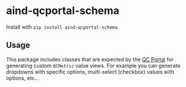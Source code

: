 # aind-qcportal-schema

Install with `pip install aind-qcportal-schema`

## Usage

This package includes classes that are expected by the [QC Portal](https://github.com/AllenNeuralDynamics/aind-qc-portal) for generating custom `QCMetric` value views. For example you can generate dropdowns with specific options, multi-select (checkbox) values with options, etc... 
